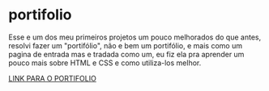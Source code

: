 # portifolio
Esse e um dos meu primeiros projetos um pouco melhorados do que antes, resolvi fazer um "portifólio", não e bem um portifólio, e mais como um pagina de entrada mas e tradada como um, eu fiz ela pra aprender um pouco mais sobre HTML e CSS e como utiliza-los melhor.

<a href="https://portifolio-zeta-two-75.vercel.app/">LINK PARA O PORTIFOLIO</a>
